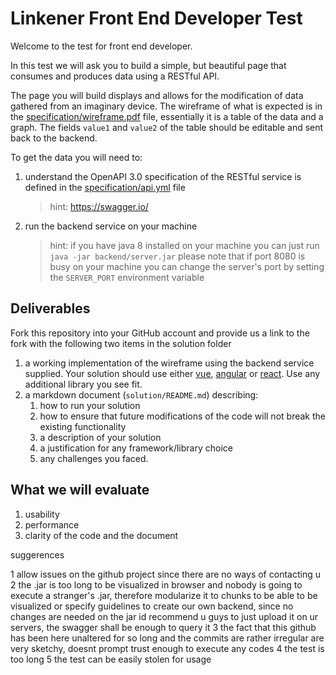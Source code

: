 # Linkener Front End Developer Test

Welcome to the test for front end developer.

In this test we will ask you to build a simple, but beautiful page that consumes and produces data using a RESTful API.

The page you will build displays and allows for the modification of data gathered from an imaginary device. The wireframe of what is expected is in the [specification/wireframe.pdf](./specification/wireframe.pdf) file, essentially it is a table of the data and a graph. The fields `value1` and `value2` of the table should be editable and sent back to the backend.

To get the data you will need to:
1) understand the OpenAPI 3.0 specification of the RESTful service is defined in the [specification/api.yml](./specification/api.yaml) file
   > hint: https://swagger.io/
2) run the backend service on your machine
   > hint: if you have java 8 installed on your machine you can just run `java -jar backend/server.jar` please note that if port 8080 is busy on your machine you can change the server's port by setting the `SERVER_PORT` environment variable
 
## Deliverables
 
Fork this repository into your GitHub account and provide us a link to the fork with the following two items in the solution folder
1) a working implementation of the wireframe using the backend service supplied. Your solution should use either [vue](https://vuejs.org/), [angular](https://angular.io/) or [react](https://reactjs.org/). Use any additional library you see fit.
2) a markdown document (`solution/README.md`) describing:
    1) how to run your solution
    2) how to ensure that future modifications of the code will not break the existing functionality
    3) a description of your solution
    4) a justification for any framework/library choice
    5) any challenges you faced.

## What we will evaluate

1) usability
2) performance   
3) clarity of the code and the document




suggerences

1 allow issues on the github project since there are no ways of contacting u
2 the .jar is too long to be visualized in browser and nobody is going to execute a stranger's .jar, therefore modularize it to chunks to be able to be visualized or specify guidelines to create our own backend, since no changes are needed on the jar id recommend u guys to just upload it on ur servers, the swagger shall be enough to query it
3 the fact that this github has been here unaltered for so long and the commits are rather irregular are very sketchy, doesnt prompt trust enough to execute any codes
4 the test is too long
5 the test can be easily stolen for usage
